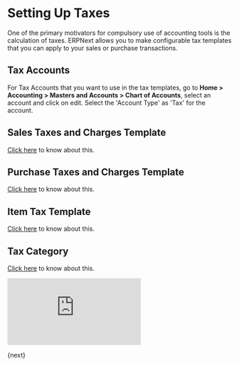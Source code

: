 <!-- add-breadcrumbs -->
# Setting Up Taxes

One of the primary motivators for compulsory use of accounting tools is the
calculation of taxes. ERPNext allows you to make configurable tax templates that you can apply to your sales or
purchase transactions.

## Tax Accounts

For Tax Accounts that you want to use in the tax templates, go to **Home > Accounting > Masters and Accounts > Chart of Accounts**, select an account and click on edit. Select the 'Account Type' as 'Tax' for the account.

## Sales Taxes and Charges Template
[Click here](/docs/user/manual/en/selling/sales-taxes-and-charges-template) to know about this.

## Purchase Taxes and Charges Template
[Click here](/docs/user/manual/en/buying/purchase-taxes-and-charges-template) to know about this.

## Item Tax Template
[Click here](/docs/user/manual/en/accounts/item-tax-template) to know about this.

## Tax Category
[Click here](/docs/user/manual/en/accounts/tax-category) to know about this.


<div>
  <div class="embed-container">
    <iframe src="https://www.youtube.com/embed/a8Eh4zLIrkU?rel=0" frameborder="0" allow="autoplay; encrypted-media" allowfullscreen>
    </iframe>
  </div>
</div>

{next}

